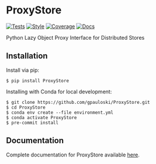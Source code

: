 # ProxyStore

[![Tests](https://github.com/gpauloski/ProxyStore/actions/workflows/tests.yml/tests.svg)](https://github.com/gpauloski/ProxyStore/actions)
[![Style](https://github.com/gpauloski/ProxyStore/actions/workflows/lint.yml/lint.svg)](https://github.com/gpauloski/ProxyStore/actions)
[![Coverage](https://codecov.io/gh/gpauloski/ProxyStore/branch/main/graph/badge.svg?token=16KFBPKF0Y)](https://codecov.io/gh/gpauloski/ProxyStore)
[![Docs](https://readthedocs.org/projects/proxystore/badge/?version=latest)](https://proxystore.readthedocs.io/en/latest/?badge=latest)


Python Lazy Object Proxy Interface for Distributed Stores

## Installation

Install via pip:
```
$ pip install ProxyStore
```

Installing with Conda for local development:
```
$ git clone https://github.com/gpauloski/ProxyStore.git
$ cd ProxyStore
$ conda env create --file environment.yml
$ conda activate ProxyStore
$ pre-commit install
```

## Documentation

Complete documentation for ProxyStore available [here](https://proxystore.readthedocs.io/en/latest).

